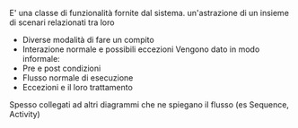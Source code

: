 E' una classe di funzionalità fornite dal sistema. un'astrazione di un insieme di scenari relazionati tra loro
- Diverse modalità di fare un compito
- Interazione normale e possibili eccezioni
Vengono dato in modo informale:
- Pre e post condizioni
- Flusso normale di esecuzione
- Eccezioni e il loro trattamento

Spesso collegati ad altri diagrammi che ne spiegano il flusso (es Sequence, Activity)

